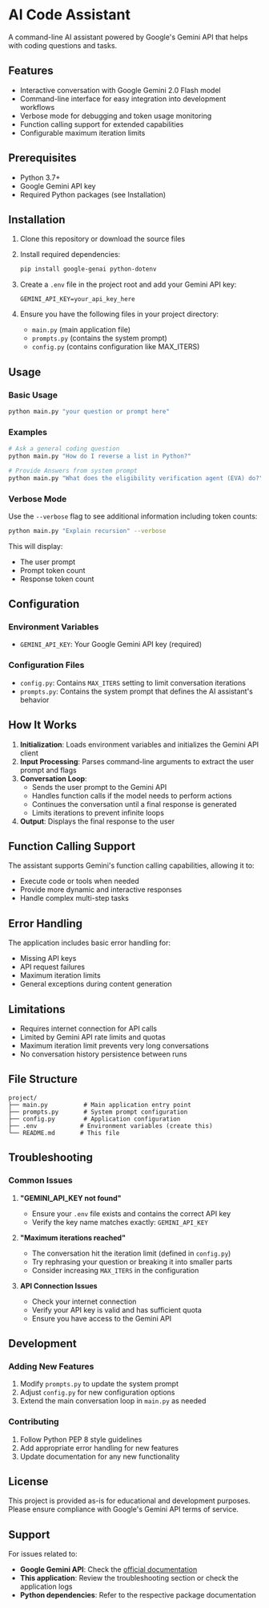 # AI Code Assistant

A command-line AI assistant powered by Google's Gemini API that helps with coding questions and tasks.

## Features

- Interactive conversation with Google Gemini 2.0 Flash model
- Command-line interface for easy integration into development workflows
- Verbose mode for debugging and token usage monitoring
- Function calling support for extended capabilities
- Configurable maximum iteration limits

## Prerequisites

- Python 3.7+
- Google Gemini API key
- Required Python packages (see Installation)

## Installation

1. Clone this repository or download the source files
2. Install required dependencies:
   ```bash
   pip install google-genai python-dotenv
   ```

3. Create a `.env` file in the project root and add your Gemini API key:
   ```
   GEMINI_API_KEY=your_api_key_here
   ```

4. Ensure you have the following files in your project directory:
   - `main.py` (main application file)
   - `prompts.py` (contains the system prompt)
   - `config.py` (contains configuration like MAX_ITERS)

## Usage

### Basic Usage

```bash
python main.py "your question or prompt here"
```

### Examples

```bash
# Ask a general coding question
python main.py "How do I reverse a list in Python?"

# Provide Answers from system prompt
python main.py "What does the eligibility verification agent (EVA) do?"
```

### Verbose Mode

Use the `--verbose` flag to see additional information including token counts:

```bash
python main.py "Explain recursion" --verbose
```

This will display:
- The user prompt
- Prompt token count
- Response token count

## Configuration

### Environment Variables

- `GEMINI_API_KEY`: Your Google Gemini API key (required)

### Configuration Files

- `config.py`: Contains `MAX_ITERS` setting to limit conversation iterations
- `prompts.py`: Contains the system prompt that defines the AI assistant's behavior

## How It Works

1. **Initialization**: Loads environment variables and initializes the Gemini API client
2. **Input Processing**: Parses command-line arguments to extract the user prompt and flags
3. **Conversation Loop**: 
   - Sends the user prompt to the Gemini API
   - Handles function calls if the model needs to perform actions
   - Continues the conversation until a final response is generated
   - Limits iterations to prevent infinite loops
4. **Output**: Displays the final response to the user

## Function Calling Support

The assistant supports Gemini's function calling capabilities, allowing it to:
- Execute code or tools when needed
- Provide more dynamic and interactive responses
- Handle complex multi-step tasks

## Error Handling

The application includes basic error handling for:
- Missing API keys
- API request failures
- Maximum iteration limits
- General exceptions during content generation

## Limitations

- Requires internet connection for API calls
- Limited by Gemini API rate limits and quotas
- Maximum iteration limit prevents very long conversations
- No conversation history persistence between runs

## File Structure

```
project/
├── main.py          # Main application entry point
├── prompts.py       # System prompt configuration
├── config.py        # Application configuration
├── .env            # Environment variables (create this)
└── README.md       # This file
```

## Troubleshooting

### Common Issues

1. **"GEMINI_API_KEY not found"**
   - Ensure your `.env` file exists and contains the correct API key
   - Verify the key name matches exactly: `GEMINI_API_KEY`

2. **"Maximum iterations reached"**
   - The conversation hit the iteration limit (defined in `config.py`)
   - Try rephrasing your question or breaking it into smaller parts
   - Consider increasing `MAX_ITERS` in the configuration

3. **API Connection Issues**
   - Check your internet connection
   - Verify your API key is valid and has sufficient quota
   - Ensure you have access to the Gemini API

## Development

### Adding New Features

1. Modify `prompts.py` to update the system prompt
2. Adjust `config.py` for new configuration options
3. Extend the main conversation loop in `main.py` as needed

### Contributing

1. Follow Python PEP 8 style guidelines
2. Add appropriate error handling for new features
3. Update documentation for any new functionality

## License

This project is provided as-is for educational and development purposes. Please ensure compliance with Google's Gemini API terms of service.

## Support

For issues related to:
- **Google Gemini API**: Check the [official documentation](https://ai.google.dev/)
- **This application**: Review the troubleshooting section or check the application logs
- **Python dependencies**: Refer to the respective package documentation